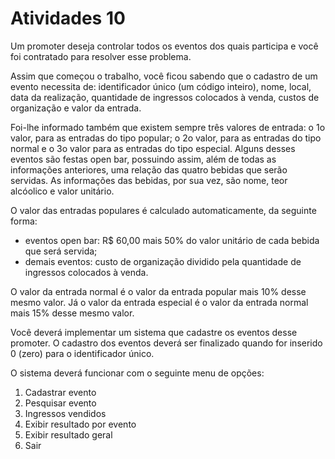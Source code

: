<h1>Atividades 10 </h1>

<p> Um promoter deseja controlar todos os eventos dos quais participa e você foi
contratado para resolver esse problema.</p>
  
<p> Assim que começou o trabalho, você ficou sabendo que o cadastro de um evento necessita de: identificador
único (um código inteiro), nome, local, data da realização, quantidade de ingressos colocados à venda,
custos de organização e valor da entrada.</p>

<p> Foi-lhe informado também que existem sempre três valores de entrada: o 1o valor, para as entradas do
tipo popular; o 2o valor, para as entradas do tipo normal e o 3o valor para as entradas do tipo especial.
Alguns desses eventos são festas open bar, possuindo assim, além de todas as informações anteriores,
uma relação das quatro bebidas que serão servidas. As informações das bebidas, por sua vez, são nome,
teor alcóolico e valor unitário.</p>

<p> O valor das entradas populares é calculado automaticamente, da seguinte forma: </p>
  
<ul>
<li> eventos open bar: R$ 60,00 mais 50% do valor unitário de cada bebida que será servida;</li>
<li> demais eventos: custo de organização dividido pela quantidade de ingressos colocados à venda.</li>
</ul>
  
<p> O valor da entrada normal é o valor da entrada popular mais 10% desse mesmo valor. Já o valor da entrada
especial é o valor da entrada normal mais 15% desse mesmo valor. </p>

<p> Você deverá implementar um sistema que cadastre os eventos desse promoter. O cadastro dos eventos
deverá ser finalizado quando for inserido 0 (zero) para o identificador único.</p>

<p> O sistema deverá funcionar com o seguinte menu de opções: </p>

<ol>
<li> Cadastrar evento</li>
<li> Pesquisar evento</li>
<li> Ingressos vendidos</li>
<li> Exibir resultado por evento</li>
<li> Exibir resultado geral</li>
<li> Sair</li>
</ol>
  

